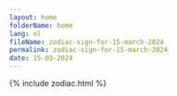 ```yaml
---
layout: home
folderName: home
lang: nl
fileName: zodiac-sign-for-15-march-2024
permalink: zodiac-sign-for-15-march-2024
date: 15-03-2024
---
```

{% include zodiac.html %}
